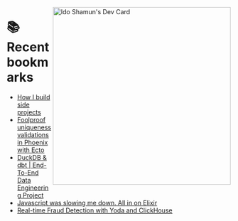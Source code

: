 <a href="https://app.daily.dev/idoshamun"><img src="https://api.daily.dev/devcards/v2/28849d86070e4c099c877ab6837c61f0.png?type=default&r=auy" align="right" width="400" alt="Ido Shamun's Dev Card"/></a>

# 📚 Recent bookmarks
<!-- BOOKMARKS:START -->
- [How I build side projects](https://app.daily.dev/posts/NiUeXWTou?utm_source=rss&utm_medium=bookmarks&utm_campaign=28849d86070e4c099c877ab6837c61f0)
- [Foolproof uniqueness validations in Phoenix with Ecto](https://app.daily.dev/posts/YjxBu29dJ?utm_source=rss&utm_medium=bookmarks&utm_campaign=28849d86070e4c099c877ab6837c61f0)
- [DuckDB &amp; dbt | End-To-End Data Engineering Project](https://app.daily.dev/posts/9VuYzSoPI?utm_source=rss&utm_medium=bookmarks&utm_campaign=28849d86070e4c099c877ab6837c61f0)
- [Javascript was slowing me down. All in on Elixir](https://app.daily.dev/posts/uNkqy2Bgq?utm_source=rss&utm_medium=bookmarks&utm_campaign=28849d86070e4c099c877ab6837c61f0)
- [Real-time Fraud Detection with Yoda and ClickHouse](https://app.daily.dev/posts/0A1VdWrZX?utm_source=rss&utm_medium=bookmarks&utm_campaign=28849d86070e4c099c877ab6837c61f0)
<!-- BOOKMARKS:END -->
